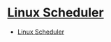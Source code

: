 # [Linux Scheduler](https://www.kernel.org/doc/html/latest/scheduler/index.html)

- [Linux Scheduler](#linux-scheduler)
